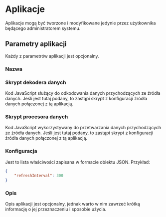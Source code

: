# Aplikacje

Aplikacje mogą być tworzone i modyfikowane jedynie przez użytkownika będącego administratorem systemu.

## Parametry aplikacji

Każdy z parametrów aplikacji jest opcjonalny.

### Nazwa

### Skrypt dekodera danych

Kod JavaScript służący do odkodowania danych przychodzących ze źródła danych. Jeśli jest tutaj podany, to zastąpi skrypt z konfiguracji źródła danych połączonej z tą aplikacją.

### Skrypt procesora danych

Kod JavaScript wykorzystywany do przetwarzania danych przychodzących ze źródła danych. Jeśli jest tutaj podany, to zastąpi skrypt z konfiguracji źródła danych połączonej z tą aplikacją.

### Konfiguracja

Jest to lista właściwości zapisana w formacie obiektu JSON. Przykład:

```json
{
    "refreshInterval": 300
}
```

### Opis

Opis aplikacji jest opcjonalny, jednak warto w nim zawrzeć krótką informację o jej przeznaczeniu i sposobie użycia.